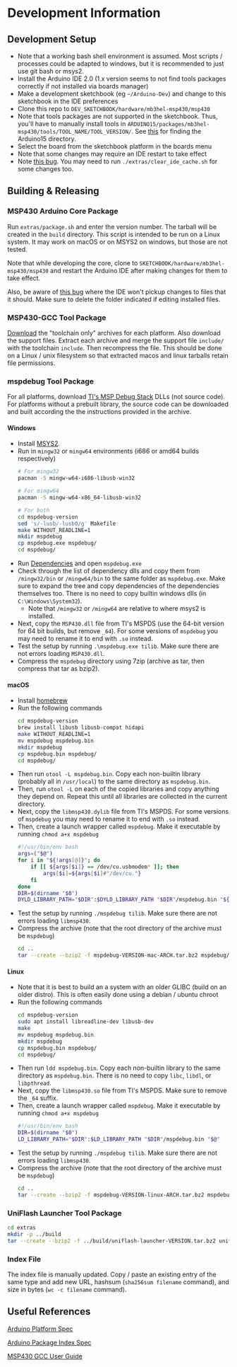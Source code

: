 # Development Information

## Development Setup

- Note that a working bash shell environment is assumed. Most scripts / processes could be adapted to windows, but it is recommended to just use git bash or msys2.
- Install the Arduino IDE 2.0 (1.x version seems to not find tools packages correctly if not installed via boards manager)
- Make a development sketchbook (eg `~/Arduino-Dev`) and change to this sketchbook in the IDE preferences
- Clone this repo to `DEV_SKETCHBOOK/hardware/mb3hel-msp430/msp430`
- Note that tools packages are not supported in the sketchbook. Thus, you'll have to manually install tools in `ARDUINO15/packages/mb3hel-msp430/tools/TOOL_NAME/TOOL_VERSION/`. See [this](https://support.arduino.cc/hc/en-us/articles/360018448279-Open-the-Arduino15-folder) for finding the Arduino15 directory.
- Select the board from the sketchbook platform in the boards menu
- Note that some changes may require an IDE restart to take effect
- Note [this bug](https://github.com/arduino/arduino-ide/issues/1030). You may need to run `./extras/clear_ide_cache.sh` for some changes too.

## Building & Releasing

### MSP430 Arduino Core Package

Run `extras/package.sh` and enter the version number. The tarball will be created in the `build` directory. This script is intended to be run on a Linux system. It may work on macOS or on MSYS2 on windows, but those are not tested.

Note that while developing the core, clone to `SKETCHBOOK/hardware/mb3hel-msp430/msp430` and restart the Arduino IDE after making changes for them to take effect.

Also, be aware of [this bug](https://github.com/arduino/arduino-ide/issues/1030) where the IDE won't pickup changes to files that it should. Make sure to delete the folder indicated if editing installed files.



### MSP430-GCC Tool Package

[Download](https://www.ti.com/tool/MSP430-GCC-OPENSOURCE) the "toolchain only" archives for each platform. Also download the support files. Extract each archive and merge the support file `include/` with the toolchain `include`. Then recompress the file. This should be done on a Linux / unix filesystem so that extracted macos and linux tarballs retain file permissions.



### mspdebug Tool Package

For all platforms, download [TI's MSP Debug Stack](https://www.ti.com/tool/MSPDS) DLLs (not source code). For platforms without a prebuilt library, the source code can be downloaded and built according the the instructions provided in the archive.

#### Windows

- Install [MSYS2](https://www.msys2.org/).
- Run in `mingw32` or `mingw64` environments (i686 or amd64 builds respectively)
    ```sh
    # For mingw32
    pacman -S mingw-w64-i686-libusb-win32

    # For mingw64
    pacman -S mingw-w64-x86_64-libusb-win32

    # For both
    cd mspdebug-version
    sed 's/-lusb/-lusb0/g' Makefile
    make WITHOUT_READLINE=1
    mkdir mspdebug
    cp mspdebug.exe mspdebug/
    cd mspdebug/
    ```
- Run [Dependencies](https://github.com/lucasg/Dependencies) and open `mspdebug.exe`
- Check through the list of dependency dlls and copy them from `/mingw32/bin` or `/mingw64/bin` to the same folder as `mspdebug.exe`. Make sure to expand the tree and copy dependencies of the dependencies themselves too. There is no need to copy builtin windows dlls (in `C:\Windows\System32`).
    - Note that `/mingw32` or `/mingw64` are relative to where msys2 is installed.
- Next, copy the `MSP430.dll` file from TI's MSPDS (use the 64-bit version for 64 bit builds, but remove `_64`). For some versions of `mspdebug` you may need to rename it to end with `.so` instead. 
- Test the setup by running `.\mspdebug.exe tilib`. Make sure there are not errors loading `MSP430.dll`.
- Compress the `mspdebug` directory using 7zip (archive as tar, then compress that tar as bzip2).


#### macOS

- Install [homebrew](https://brew.sh/)
- Run the following commands
    ```sh
    cd mspdebug-version
    brew install libusb libusb-compat hidapi
    make WITHOUT_READLINE=1
    mv mspdebug mspdebug.bin
    mkdir mspdebug
    cp mspdebug.bin mspdebug/
    cd mspdebug/
    ```
- Then run `otool -L mspdebug.bin`. Copy each non-builtin library (probably all in `/usr/local`) to the same directory as `mspdebug.bin`.
- Then, run `otool -L` on each of the copied libraries and copy anything they depend on. Repeat this until all libraries are collected in the current directory.
- Next, copy the `libmsp430.dylib` file from TI's MSPDS. For some versions of `mspdebug` you may need to rename it to end with `.so` instead. 
- Then, create a launch wrapper called `mspdebug`. Make it executable by running `chmod a+x mspdebug`
    ```sh
    #!/usr/bin/env bash
    args=("$@")
    for i in "${!args[@]}"; do
        if [[ ${args[$i]} == /dev/cu.usbmodem* ]]; then
            args[$i]=${args[$i]#"/dev/cu."}
        fi
    done
    DIR=$(dirname "$0")
    DYLD_LIBRARY_PATH="$DIR":$DYLD_LIBRARY_PATH "$DIR"/mspdebug.bin "${args[@]}"
    ```
- Test the setup by running `./mspdebug tilib`. Make sure there are not errors loading `libmsp430`.
- Compress the archive (note that the root directory of the archive must be `mspdebug`)
    ```sh
    cd ..
    tar --create --bzip2 -f mspdebug-VERSION-mac-ARCH.tar.bz2 mspdebug/
    ```


#### Linux

- Note that it is best to build an a system with an older GLIBC (build on an older distro). This is often easily done using a debian / ubuntu chroot
- Run the following commands
    ```sh
    cd mspdebug-version
    sudo apt install libreadline-dev libusb-dev
    make
    mv mspdebug mspdebug.bin
    mkdir mspdebug
    cp mspdebug.bin mspdebug/
    cd mspdebug/
    ```
- Then run `ldd mspdebug.bin`. Copy each non-builtin library to the same directory as `mspdebug.bin`. There is no need to copy `libc`, `libdl`, or `libpthread`.
- Next, copy the `libmsp430.so` file from TI's MSPDS. Make sure to remove the `_64` suffix.
- Then, create a launch wrapper called `mspdebug`. Make it executable by running `chmod a+x mspdebug`
    ```sh
    #!/usr/bin/env bash
    DIR=$(dirname "$0")
    LD_LIBRARY_PATH="$DIR":$LD_LIBRARY_PATH "$DIR"/mspdebug.bin "$@"
    ```
- Test the setup by running `./mspdebug tilib`. Make sure there are not errors loading `libmsp430`.
- Compress the archive (note that the root directory of the archive must be `mspdebug`)
    ```sh
    cd ..
    tar --create --bzip2 -f mspdebug-VERSION-linux-ARCH.tar.bz2 mspdebug/
    ```


### UniFlash Launcher Tool Package

```sh
cd extras
mkdir -p ../build
tar --create --bzip2 -f ../build/uniflash-launcher-VERSION.tar.bz2 uniflash-launcher
```


### Index File

The index file is manually updated. Copy / paste an existing entry of the same type and add new URL, hashsum (`sha256sum filename` command), and size in bytes (`wc -c filename` command). 



## Useful References

[Arduino Platform Spec](https://arduino.github.io/arduino-cli/0.31/platform-specification/)

[Arduino Package Index Spec](https://arduino.github.io/arduino-cli/0.31/package_index_json-specification/)

[MSP430 GCC User Guide](https://www.ti.com/lit/ug/slau646f/slau646f.pdf)

